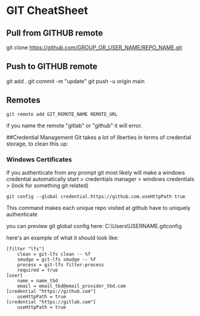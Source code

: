 # GIT CheatSheet

## Pull from GITHUB remote
git clone https://github.com/GROUP_OR_USER_NAME/REPO_NAME.git

## Push to GITHUB remote
git add .
git commit -m "update"
git push -u origin main

## Remotes

``` batch
git remote add GIT_REMOTE_NAME REMOTE_URL
```

if you name the remote "gitlab" or "github" it will error.

##Credential Management
Git takes a lot of liberties in terms of credential storage, to clean this up:

### Windows Certificates
If you authenticate from any prompt git most likely will make a windows credential automatically
start > credentials manager > windows credentials > (look for something git related)

```text
git config --global credential.https://github.com.useHttpPath true
```
This command makes each unique repo visited at github have to uniquely authenticate 

you can preview git global config here:
C:\Users\USERNAME\.gitconfig

here's an example of what it should look like:

```text
[filter "lfs"]
	clean = git-lfs clean -- %f
	smudge = git-lfs smudge -- %f
	process = git-lfs filter-process
	required = true
[user]
	name = name_tbd
	email = email_tbd@email_provider_tbd.com
[credential "https://github.com"]
	useHttpPath = true
[credential "https://gitlab.com"]
	useHttpPath = true
```
